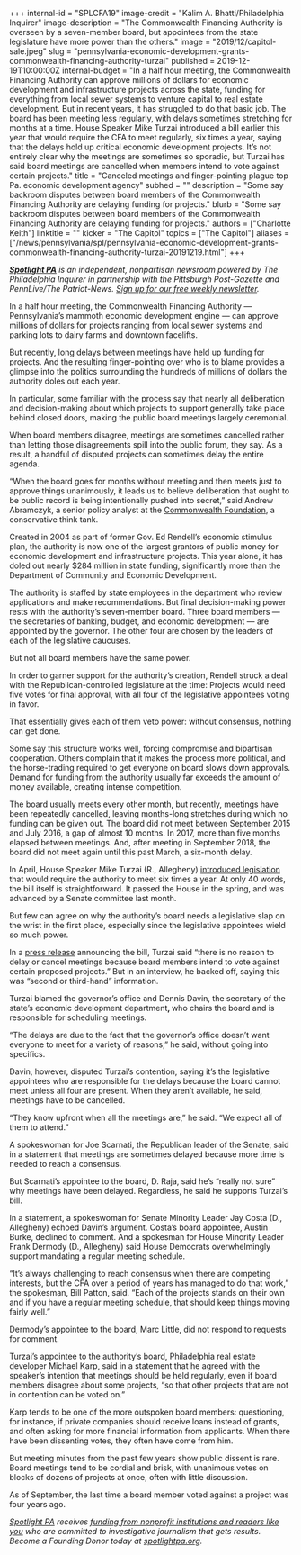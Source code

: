 +++
internal-id = "SPLCFA19"
image-credit = "Kalim A. Bhatti/Philadelphia Inquirer"
image-description = "The Commonwealth Financing Authority is overseen by a seven-member board, but appointees from the state legislature have more power than the others."
image = "2019/12/capitol-sale.jpeg"
slug = "pennsylvania-economic-development-grants-commonwealth-financing-authority-turzai"
published = 2019-12-19T10:00:00Z
internal-budget = "In a half hour meeting, the Commonwealth Financing Authority can approve millions of dollars for economic development and infrastructure projects across the state, funding for everything from local sewer systems to venture capital to real estate development. But in recent years, it has struggled to do that basic job. The board has been meeting less regularly, with delays sometimes stretching for months at a time. House Speaker Mike Turzai introduced a bill earlier this year that would require the CFA to meet regularly, six times a year, saying that the delays hold up critical economic development projects. It’s not entirely clear why the meetings are sometimes so sporadic, but Turzai has said board meetings are cancelled when members intend to vote against certain projects."
title = "Canceled meetings and finger-pointing plague top Pa. economic development agency"
subhed = ""
description = "Some say backroom disputes between board members of the Commonwealth Financing Authority are delaying funding for projects."
blurb = "Some say backroom disputes between board members of the Commonwealth Financing Authority are delaying funding for projects."
authors = ["Charlotte Keith"]
linktitle = ""
kicker = "The Capitol"
topics = ["The Capitol"]
aliases = ["/news/pennsylvania/spl/pennsylvania-economic-development-grants-commonwealth-financing-authority-turzai-20191219.html"]
+++

<a href="https://www.spotlightpa.org/"><i><b>Spotlight PA</b></i></a><i> is an independent, nonpartisan newsroom powered by The Philadelphia Inquirer in partnership with the Pittsburgh Post-Gazette and PennLive/The Patriot-News. </i><a href="https://www.spotlightpa.org/newsletters/" ><i>Sign up for our free weekly newsletter</i></a><i>.</i>

In a half hour meeting, the Commonwealth Financing Authority — Pennsylvania’s mammoth economic development engine — can approve millions of dollars for projects ranging from local sewer systems and parking lots to dairy farms and downtown facelifts.

But recently, long delays between meetings have held up funding for projects. And the resulting finger-pointing over who is to blame provides a glimpse into the politics surrounding the hundreds of millions of dollars the authority doles out each year.

In particular, some familiar with the process say that nearly all deliberation and decision-making about which projects to support generally take place behind closed doors, making the public board meetings largely ceremonial.

When board members disagree, meetings are sometimes cancelled rather than letting those disagreements spill into the public forum, they say. As a result, a handful of disputed projects can sometimes delay the entire agenda.

“When the board goes for months without meeting and then meets just to approve things unanimously, it leads us to believe deliberation that ought to be public record is being intentionally pushed into secret,” said Andrew Abramczyk, a senior policy analyst at the <a href="https://www.commonwealthfoundation.org/" >Commonwealth Foundation</a>, a conservative think tank.

Created in 2004 as part of former Gov. Ed Rendell’s economic stimulus plan, the authority is now one of the largest grantors of public money for economic development and infrastructure projects. This year alone, it has doled out nearly $284 million in state funding, significantly more than the Department of Community and Economic Development.

<script src="https://www.spotlightpa.org/embed.js" async></script><div data-spl-embed-version="1" data-spl-src="https://www.spotlightpa.org/embeds/tips/"></div>

The authority is staffed by state employees in the department who review applications and make recommendations. But final decision-making power rests with the authority’s seven-member board. Three board members — the secretaries of banking, budget, and economic development — are appointed by the governor. The other four are chosen by the leaders of each of the legislative caucuses.

But not all board members have the same power.

In order to garner support for the authority’s creation, Rendell struck a deal with the Republican-controlled legislature at the time: Projects would need five votes for final approval, with all four of the legislative appointees voting in favor.

That essentially gives each of them veto power: without consensus, nothing can get done.

Some say this structure works well, forcing compromise and bipartisan cooperation. Others complain that it makes the process more political, and the horse-trading required to get everyone on board slows down approvals. Demand for funding from the authority usually far exceeds the amount of money available, creating intense competition.

The board usually meets every other month, but recently, meetings have been repeatedly cancelled, leaving months-long stretches during which no funding can be given out. The board did not meet between September 2015 and July 2016, a gap of almost 10 months. In 2017, more than five months elapsed between meetings. And, after meeting in September 2018, the board did not meet again until this past March, a six-month delay.

In April, House Speaker Mike Turzai (R., Allegheny) <a href="https://www.legis.state.pa.us/cfdocs/billInfo/billInfo.cfm?sYear=2019&sInd=0&body=H&type=B&bn=1045" >introduced legislation</a> that would require the authority to meet six times a year. At only 40 words, the bill itself is straightforward. It passed the House in the spring, and was advanced by a Senate committee last month.

But few can agree on why the authority’s board needs a legislative slap on the wrist in the first place, especially since the legislative appointees wield so much power.

In a <a href="https://web.archive.org/web/20210523111253/http://repturzai.com/News/13879/Press-Releases/Turzai-Bill-to-Ensure-Timely-Action-on-Economic-Development-Project-Funding-Earns-House-Approval/" >press release</a> announcing the bill, Turzai said “there is no reason to delay or cancel meetings because board members intend to vote against certain proposed projects.” But in an interview, he backed off, saying this was “second or third-hand” information.

Turzai blamed the governor’s office and Dennis Davin, the secretary of the state’s economic development department<b>, </b>who chairs the board and is responsible for scheduling meetings.

“The delays are due to the fact that the governor’s office doesn’t want everyone to meet for a variety of reasons,” he said, without going into specifics.

Davin, however, disputed Turzai’s contention, saying it’s the legislative appointees who are responsible for the delays because the board cannot meet unless all four are present. When they aren’t available, he said, meetings have to be cancelled.

“They know upfront when all the meetings are,” he said. “We expect all of them to attend.”

<script src="https://www.spotlightpa.org/embed.js" async></script><div data-spl-embed-version="1" data-spl-src="https://www.spotlightpa.org/embeds/newsletter/"></div>

A spokeswoman for Joe Scarnati, the Republican leader of the Senate, said in a statement that meetings are sometimes delayed because more time is needed to reach a consensus.

But Scarnati’s appointee to the board, D. Raja, said he’s “really not sure” why meetings have been delayed. Regardless, he said he supports Turzai’s bill.

In a statement, a spokeswoman for Senate Minority Leader Jay Costa (D., Allegheny) echoed Davin’s argument. Costa’s board appointee, Austin Burke, declined to comment. And a spokesman for House Minority Leader Frank Dermody (D., Allegheny) said House Democrats overwhelmingly support mandating a regular meeting schedule.

“It’s always challenging to reach consensus when there are competing interests, but the CFA over a period of years has managed to do that work,” the spokesman, Bill Patton, said. “Each of the projects stands on their own and if you have a regular meeting schedule, that should keep things moving fairly well.”

Dermody’s appointee to the board, Marc Little, did not respond to requests for comment.

Turzai’s appointee to the authority’s board, Philadelphia real estate developer Michael Karp, said in a statement that he agreed with the speaker’s intention that meetings should be held regularly, even if board members disagree about some projects, “so that other projects that are not in contention can be voted on.”

Karp tends to be one of the more outspoken board members: questioning, for instance, if private companies should receive loans instead of grants, and often asking for more financial information from applicants. When there have been dissenting votes, they often have come from him.

But meeting minutes from the past few years show public dissent is rare. Board meetings tend to be cordial and brisk, with unanimous votes on blocks of dozens of projects at once, often with little discussion.

As of September, the last time a board member voted against a project was four years ago.

<a href="https://www.spotlightpa.org/"><i>Spotlight PA</i></a><i> receives </i><a href="https://www.spotlightpa.org/support"><i>funding from nonprofit institutions and readers like you</i></a><i> who are committed to investigative journalism that gets results. Become a Founding Donor today at </i><a href="https://www.spotlightpa.org/"><i>spotlightpa.org</i></a><i>.</i>
